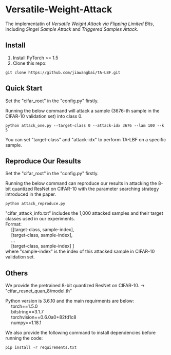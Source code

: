 # Versatile-Weight-Attack
The implementatin of *Versatile Weight Attack via Flipping Limited Bits*, including *Singel Sample Attack* and *Triggered Samples Attack*.


## Install 
1. Install PyTorch >= 1.5
2. Clone this repo:
```shell
git clone https://github.com/jiawangbai/TA-LBF.git
```

## Quick Start
Set the "cifar_root" in the "config.py" firstly.

Running the below command will attack a sample (3676-th sample in the CIFAR-10 validation set) into class 0.
```shell
python attack_one.py --target-class 0 --attack-idx 3676 --lam 100 --k 5
```
You can set "target-class" and "attack-idx" to perform TA-LBF on a specific sample.

## Reproduce Our Results
Set the "cifar_root" in the "config.py" firstly.

Running the below command can reproduce our results in attacking the 8-bit quantized ResNet on CIFAR-10 with the parameter searching strategy introduced in the paper.
```shell
python attack_reproduce.py 
```
"cifar_attack_info.txt" includes the 1,000 attacked samples and their target classes used in our experiments.
<br/>
Format:
<br/>
&emsp; [[target-class, sample-index],
<br/>
&emsp; [target-class, sample-index],
<br/>
&emsp; ...
<br/>
&emsp; [target-class, sample-index] ]
<br/>
where "sample-index" is the index of this attacked sample in CIFAR-10 validation set.

## Others
We provide the pretrained 8-bit quantized ResNet on CIFAR-10. -> "cifar_resnet_quan_8/model.th"

Python version is 3.6.10 and the main requirments are below:
<br/>
&emsp; torch==1.5.0
<br/>
&emsp; bitstring==3.1.7
<br/>
&emsp; torchvision==0.6.0a0+82fd1c8
<br/>
&emsp; numpy==1.18.1

We also provide the following command to install dependencies before running the code:
```shell
pip install -r requirements.txt
```
